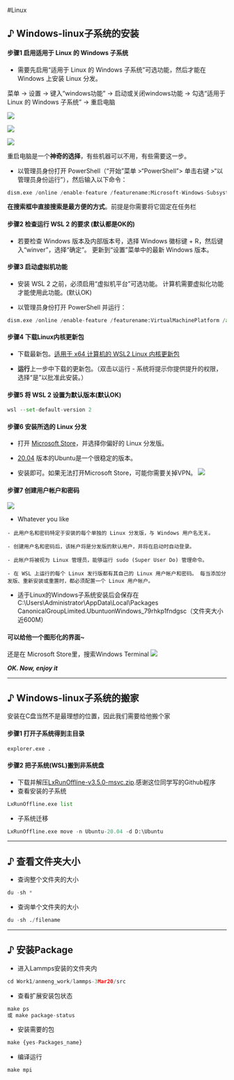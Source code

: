 #Linux

## ♪ Windows-linux子系统的安装

#### 步骤1 启用适用于 Linux 的 Windows 子系统

- 需要先启用“适用于 Linux 的 Windows 子系统”可选功能，然后才能在 Windows 上安装 Linux 分发。

菜单 -> 设置 -> 键入“windows功能” -> 启动或关闭windows功能 -> 勾选“适用于 Linux 的 Windows 子系统” -> 重启电脑

![](https://img2018.cnblogs.com/blog/1244179/201812/1244179-20181228134938823-1319666346.png)

![](https://img2018.cnblogs.com/blog/1244179/201812/1244179-20181228135058021-928473670.png)

![](https://img2018.cnblogs.com/blog/1244179/201812/1244179-20181228135400930-1592101849.png)


重启电脑是一个**神奇的选择**，有些机器可以不用，有些需要这一步。

- 以管理员身份打开 PowerShell（“开始”菜单 >“PowerShell”> 单击右键 >“以管理员身份运行”），然后输入以下命令：
```python
dism.exe /online /enable-feature /featurename:Microsoft-Windows-Subsystem-Linux /all /norestart
```

**在搜索框中直接搜索是最方便的方式**。前提是你需要将它固定在任务栏

#### 步骤2 检查运行 WSL 2 的要求 (默认都是OK的)

- 若要检查 Windows 版本及内部版本号，选择 Windows 徽标键 + R，然后键入“winver”，选择“确定”。 更新到“设置”菜单中的最新 Windows 版本。

#### 步骤3 启动虚拟机功能

- 安装 WSL 2 之前，必须启用“虚拟机平台”可选功能。 计算机需要虚拟化功能才能使用此功能。(默认OK)

- 以管理员身份打开 PowerShell 并运行：
```python
dism.exe /online /enable-feature /featurename:VirtualMachinePlatform /all /norestart
```

#### 步骤4 下载Linux内核更新包

- 下载最新包。[适用于 x64 计算机的 WSL2 Linux 内核更新包](https://wslstorestorage.blob.core.windows.net/wslblob/wsl_update_x64.msi)

- **运行**上一步中下载的更新包。（双击以运行 - 系统将提示你提供提升的权限，选择“是”以批准此安装。）

#### 步骤5 将 WSL 2 设置为默认版本(默认OK)
```python
wsl --set-default-version 2
```

#### 步骤6 安装所选的 Linux 分发

- 打开 [Microsoft Store](https://aka.ms/wslstore)，并选择你偏好的 Linux 分发版。

- [20.04](https://www.microsoft.com/en-us/p/ubuntu-2004-lts/9n6svws3rx71?rtc=1#activetab=pivot:overviewtab) 版本的Ubuntu是一个很稳定的版本。

- 安装即可。如果无法打开Microsoft Store，可能你需要关掉VPN。
![](https://img2018.cnblogs.com/blog/1244179/201812/1244179-20181228140138967-281402613.png)

#### 步骤7 创建用户帐户和密码
![](https://img2018.cnblogs.com/blog/1244179/201812/1244179-20181228140309955-1004055466.png)
- Whatever you like

```
- 此用户名和密码特定于安装的每个单独的 Linux 分发版，与 Windows 用户名无关。

- 创建用户名和密码后，该帐户将是分发版的默认用户，并将在启动时自动登录。

- 此帐户将被视为 Linux 管理员，能够运行 sudo (Super User Do) 管理命令。

- 在 WSL 上运行的每个 Linux 发行版都有其自己的 Linux 用户帐户和密码。 每当添加分发版、重新安装或重置时，都必须配置一个 Linux 用户帐户。
```
- 适于Linux的Windows子系统安装后会保存在C:\Users\Administrator\AppData\Local\Packages\
CanonicalGroupLimited.UbuntuonWindows_79rhkp1fndgsc（文件夹大小近600M）

#### 可以给他一个图形化的界面~

还是在 Microsoft Store里，搜索Windows Terminal
![](https://img-blog.csdnimg.cn/20200621172631340.png?x-oss-process=image/watermark,type_ZmFuZ3poZW5naGVpdGk,shadow_10,text_aHR0cHM6Ly9ibG9nLmNzZG4ubmV0L3UwMTQ3OTIzMDE=,size_16,color_FFFFFF,t_70)


***OK. Now, enjoy it***
 
---

## ♪ Windows-linux子系统的搬家

安装在C盘当然不是最理想的位置，因此我们需要给他搬个家

#### 步骤1 打开子系统得到主目录

```python
explorer.exe .
```

#### 步骤2 把子系统(WSL)搬到非系统盘

- 下载并解压[LxRunOffline-v3.5.0-msvc.zip](https://github.com/DDoSolitary/LxRunOffline/releases/tag/v3.5.0).感谢这位同学写的Github程序
- 查看安装的子系统

```python
LxRunOffline.exe list
```

- 子系统迁移

```python
LxRunOffline.exe move -n Ubuntu-20.04 -d D:\Ubuntu
```

---

## ♪ 查看文件夹大小

- 查询整个文件夹的大小
```python
du -sh *
```

- 查询单个文件夹的大小
```python
du -sh ./filename
```
---

## ♪ 安装Package

- 进入Lammps安装的文件夹内

```python
cd Work1/anmeng_work/lammps-3Mar20/src
```

- 查看扩展安装包状态

```python
make ps
或 make package-status
```

- 安装需要的包

```python
make {yes-Packages_name}
```

- 编译运行

```python
make mpi
```


























